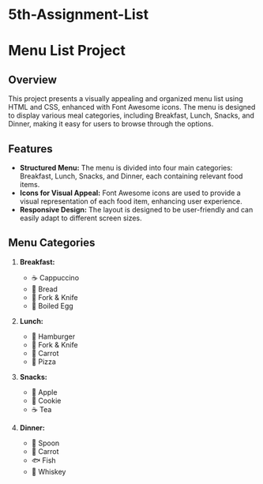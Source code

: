 # 5th-Assignment-List

# Menu List Project

## Overview
This project presents a visually appealing and organized menu list using HTML and CSS, enhanced with Font Awesome icons. The menu is designed to display various meal categories, including Breakfast, Lunch, Snacks, and Dinner, making it easy for users to browse through the options.

## Features
- **Structured Menu:** The menu is divided into four main categories: Breakfast, Lunch, Snacks, and Dinner, each containing relevant food items.
- **Icons for Visual Appeal:** Font Awesome icons are used to provide a visual representation of each food item, enhancing user experience.
- **Responsive Design:** The layout is designed to be user-friendly and can easily adapt to different screen sizes.

## Menu Categories
1. **Breakfast:**
   - ☕ Cappuccino
   - 🍞 Bread
   - 🍴 Fork & Knife
   - 🥚 Boiled Egg

2. **Lunch:**
   - 🍔 Hamburger
   - 🍴 Fork & Knife
   - 🥕 Carrot
   - 🍕 Pizza

3. **Snacks:**
   - 🍏 Apple
   - 🍪 Cookie
   - ☕ Tea

4. **Dinner:**
   - 🥄 Spoon
   - 🥕 Carrot
   - 🐟 Fish
   - 🥃 Whiskey
